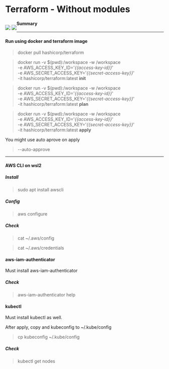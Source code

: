 # Terraform - Without modules

<p style="float:left">
    <img src="https://img.shields.io/badge/FullCycle-000000?style=plastic"  /> 
    <img src="https://img.shields.io/badge/Terraform-7B42BC?style=plastic&logo=Terraform&logoColor=white" /> 
</p>

#### Summary



-----

#### Run using docker and terraform image

> docker pull hashicorp/terraform

> docker run -v $(pwd):/workspace -w /workspace \
>  -e AWS_ACCESS_KEY_ID='_{{access-key-id}}_' \
>  -e AWS_SECRET_ACCESS_KEY='_{{secret-access-key}}_' \
>  -it hashicorp/terraform:latest **init**

> docker run -v $(pwd):/workspace -w /workspace \
>  -e AWS_ACCESS_KEY_ID='_{{access-key-id}}_' \
>  -e AWS_SECRET_ACCESS_KEY='_{{secret-access-key}}_' \
>  -it hashicorp/terraform:latest **plan**

> docker run -v $(pwd):/workspace -w /workspace \
>  -e AWS_ACCESS_KEY_ID='_{{access-key-id}}_' \
>  -e AWS_SECRET_ACCESS_KEY='_{{secret-access-key}}_' \
>  -it hashicorp/terraform:latest **apply**

You might use auto aprove on apply
> --auto-approve

-----

#### AWS CLI on wsl2

##### Install
> sudo apt install awscli

##### Config
> aws configure

##### Check
> cat ~/.aws/config

> cat ~/.aws/credentials


#### aws-iam-authenticator

Must install aws-iam-authenticator

##### Check
> aws-iam-authenticator help

#### kubectl

Must install kubectl as well.

After apply, copy and kubeconfig to ~/.kube/config 
> cp kubeconfig  ~/.kube/config 

##### Check
> kubectl get nodes

